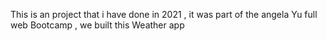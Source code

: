 
This is an project that i have done in 2021 , it was part of the angela Yu full web Bootcamp , we built this Weather app 
